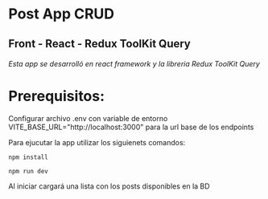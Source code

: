 # Post App CRUD

## Front - React - Redux ToolKit Query

###### Esta app se desarrolló en react framework y la libreria  Redux ToolKit Query

# Prerequisitos:

Configurar archivo .env con variable de entorno 
VITE_BASE_URL="http://localhost:3000"
para la url base de los endpoints

Para ejucutar la app utilizar los siguienets comandos:

```
npm install 

npm run dev 

```
Al iniciar cargará una lista con los posts disponibles en la BD




